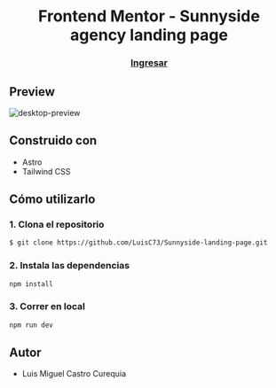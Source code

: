 <h1 align="center">Frontend Mentor - Sunnyside agency landing page</h1>

<div align="center">
  <h3>
    <a href="https://luisc73.github.io/Sunnyside-landing-page/">
      Ingresar
    </a>
  </h3>
</div>

## Preview

![desktop-preview](https://github.com/user-attachments/assets/d427e723-a981-4da7-92bf-8461eceb743a)

## Construido con

- Astro
- Tailwind CSS

## Cómo utilizarlo

### 1. Clona el repositorio

```bash
$ git clone https://github.com/LuisC73/Sunnyside-landing-page.git
```

### 2. Instala las dependencias

```bash
npm install
```

### 3. Correr en local

```bash
npm run dev
```

## Autor

- Luis Miguel Castro Curequia
